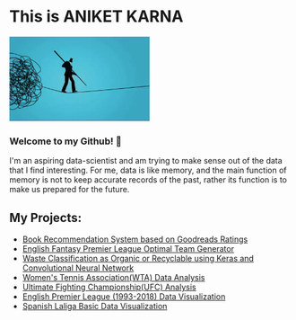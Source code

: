 # This is ANIKET KARNA
<img src="https://github.com/CrypticNumbers8/Data-Structures-and-Algorithms/blob/master/1.PNG" width="250" height="150">


### Welcome to my Github! 👋

I'm an aspiring data-scientist and am trying to make sense out of the data that I find interesting. For me, data is like memory, and the main function of memory is not to keep accurate records of the past, rather its function is to make us prepared for the future.

## My Projects:
* [Book Recommendation System based on Goodreads Ratings](https://github.com/CrypticNumbers8/Goodreads-Project)
* [English Fantasy Premier League Optimal Team Generator](https://github.com/CrypticNumbers8/Fantasy-Premier-League-XI)
* [Waste Classification as Organic or Recyclable using Keras and Convolutional Neural Network](https://github.com/CrypticNumbers8/Waste-Classification-using-Keras-and-CNN)
* [Women's Tennis Association(WTA) Data Analysis]()
* [Ultimate Fighting Championship(UFC) Analysis]()
* [English Premier League (1993-2018) Data Visualization](https://github.com/CrypticNumbers8/EPL-1993-2018)
* [Spanish Laliga Basic Data Visualization](https://github.com/CrypticNumbers8/Laliga-Clubs-Analysis)
